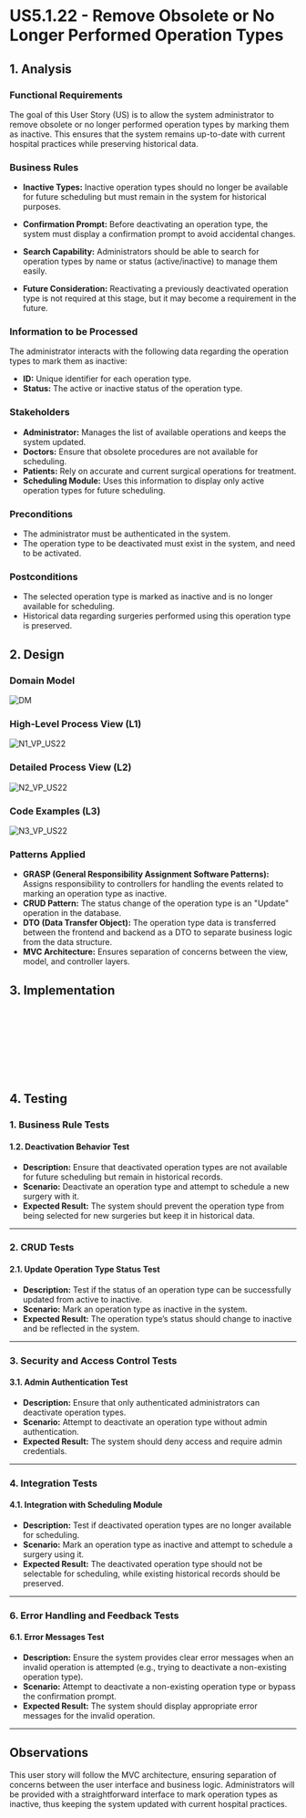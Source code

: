 # US5.1.22 - Remove Obsolete or No Longer Performed Operation Types

## 1. Analysis

### Functional Requirements

The goal of this User Story (US) is to allow the system administrator to remove obsolete or no longer performed operation types by marking them as inactive. This ensures that the system remains up-to-date with current hospital practices while preserving historical data.

### Business Rules

* **Inactive Types:** Inactive operation types should no longer be available for future scheduling but must remain in the system for historical purposes.
* **Confirmation Prompt:** Before deactivating an operation type, the system must display a confirmation prompt to avoid accidental changes.
* **Search Capability:** Administrators should be able to search for operation types by name or status (active/inactive) to manage them easily.

* **Future Consideration:** Reactivating a previously deactivated operation type is not required at this stage, but it may become a requirement in the future.



### Information to be Processed

The administrator interacts with the following data regarding the operation types to mark them as inactive:

- **ID:** Unique identifier for each operation type.
- **Status:** The active or inactive status of the operation type.

### Stakeholders

- **Administrator:** Manages the list of available operations and keeps the system updated.
- **Doctors:** Ensure that obsolete procedures are not available for scheduling.
- **Patients:** Rely on accurate and current surgical operations for treatment.
- **Scheduling Module:** Uses this information to display only active operation types for future scheduling.

### Preconditions

- The administrator must be authenticated in the system.
- The operation type to be deactivated must exist in the system, and need to be activated.

### Postconditions

- The selected operation type is marked as inactive and is no longer available for scheduling.
- Historical data regarding surgeries performed using this operation type is preserved.



## 2. Design

### Domain Model
![DM](DM/DM.png)

### High-Level Process View (L1)
![N1_VP_US22](L1/Process_View.svg)

### Detailed Process View (L2)
![N2_VP_US22](L2/Process_View.svg)

### Code Examples (L3)
![N3_VP_US22](L3/Process_View.svg)

### Patterns Applied

- **GRASP (General Responsibility Assignment Software Patterns):** Assigns responsibility to controllers for handling the events related to marking an operation type as inactive.
- **CRUD Pattern:** The status change of the operation type is an "Update" operation in the database.
- **DTO (Data Transfer Object):** The operation type data is transferred between the frontend and backend as a DTO to separate business logic from the data structure.
- **MVC Architecture:** Ensures separation of concerns between the view, model, and controller layers.



## 3. Implementation
<br><br><br><br><br><br><br>


## 4. Testing

### 1. Business Rule Tests

#### 1.2. Deactivation Behavior Test
- **Description:** Ensure that deactivated operation types are not available for future scheduling but remain in historical records.
- **Scenario:** Deactivate an operation type and attempt to schedule a new surgery with it.
- **Expected Result:** The system should prevent the operation type from being selected for new surgeries but keep it in historical data.


---

### 2. CRUD Tests

#### 2.1. Update Operation Type Status Test
- **Description:** Test if the status of an operation type can be successfully updated from active to inactive.
- **Scenario:** Mark an operation type as inactive in the system.
- **Expected Result:** The operation type’s status should change to inactive and be reflected in the system.

---

### 3. Security and Access Control Tests

#### 3.1. Admin Authentication Test
- **Description:** Ensure that only authenticated administrators can deactivate operation types.
- **Scenario:** Attempt to deactivate an operation type without admin authentication.
- **Expected Result:** The system should deny access and require admin credentials.

---

### 4. Integration Tests

#### 4.1. Integration with Scheduling Module
- **Description:** Test if deactivated operation types are no longer available for scheduling.
- **Scenario:** Mark an operation type as inactive and attempt to schedule a surgery using it.
- **Expected Result:** The deactivated operation type should not be selectable for scheduling, while existing historical records should be preserved.

---

### 6. Error Handling and Feedback Tests

#### 6.1. Error Messages Test
- **Description:** Ensure the system provides clear error messages when an invalid operation is attempted (e.g., trying to deactivate a non-existing operation type).
- **Scenario:** Attempt to deactivate a non-existing operation type or bypass the confirmation prompt.
- **Expected Result:** The system should display appropriate error messages for the invalid operation.

---

## Observations

This user story will follow the MVC architecture, ensuring separation of concerns between the user interface and business logic. Administrators will be provided with a straightforward interface to mark operation types as inactive, thus keeping the system updated with current hospital practices.

